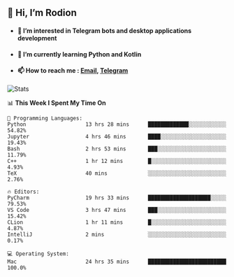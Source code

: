 ## 👋 Hi, I’m Rodion
- #### 👀 I’m interested in Telegram bots and desktop applications development
- #### 🌱 I’m currently learning Python and Kotlin
- #### 📫 How to reach me : [Email](mailto:me@lavn.ml), [Telegram](https://t.me/fast_geek)

![Stats](https://github-readme-stats.vercel.app/api?username=fast-geek&show_icons=true&theme=react&hide=issues&count_private=true&layout=compact)


<!--START_SECTION:waka-->
📊 **This Week I Spent My Time On** 

```text
💬 Programming Languages: 
Python                   13 hrs 28 mins      █████████████░░░░░░░░░░░░   54.82% 
Jupyter                  4 hrs 46 mins       ████░░░░░░░░░░░░░░░░░░░░░   19.43% 
Bash                     2 hrs 53 mins       ███░░░░░░░░░░░░░░░░░░░░░░   11.79% 
C++                      1 hr 12 mins        █░░░░░░░░░░░░░░░░░░░░░░░░   4.93% 
TeX                      40 mins             ░░░░░░░░░░░░░░░░░░░░░░░░░   2.76%

🔥 Editors: 
PyCharm                  19 hrs 33 mins      ████████████████████░░░░░   79.53% 
VS Code                  3 hrs 47 mins       ███░░░░░░░░░░░░░░░░░░░░░░   15.42% 
CLion                    1 hr 11 mins        █░░░░░░░░░░░░░░░░░░░░░░░░   4.87% 
IntelliJ                 2 mins              ░░░░░░░░░░░░░░░░░░░░░░░░░   0.17%

💻 Operating System: 
Mac                      24 hrs 35 mins      █████████████████████████   100.0%

```


<!--END_SECTION:waka-->
